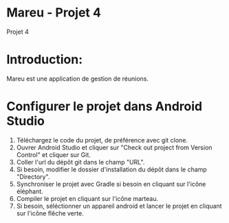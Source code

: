 # Mareu - Projet 4
 Projet 4
 
 Introduction:
======================================

Mareu est une application de gestion de réunions.

Configurer le projet dans Android Studio
======================================

1. Téléchargez le code du projet, de préférence avec git clone.
2. Ouvrer Android Studio et cliquer sur "Check out project from Version Control" et cliquer sur Git.
3. Coller l'url du dépôt git dans le champ "URL".
4. Si besoin, modifier le dossier d'installation du dépôt dans le champ "Directory".
5. Synchroniser le projet avec Gradle si besoin en cliquant sur l'icône éléphant.
6. Compiler le projet en cliquant sur l'icône marteau.
7. Si besoin, séléctionner un appareil android et lancer le projet en cliquant sur l'icône flêche verte.
